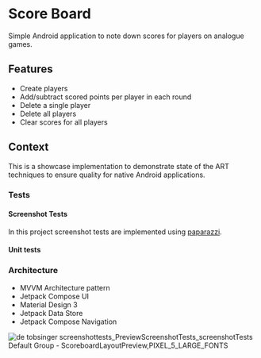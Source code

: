 # Score Board

Simple Android application to note down scores for players on analogue games. 

## Features

- Create players
- Add/subtract scored points per player in each round
- Delete a single player
- Delete all players
- Clear scores for all players


## Context 

This is a showcase implementation to demonstrate state of the ART techniques to ensure quality for native Android applications. 

### Tests

#### Screenshot Tests
In this project screenshot tests are implemented using [paparazzi](https://github.com/cashapp/paparazzi).

#### Unit tests


### Architecture
- MVVM Architecture pattern
- Jetpack Compose UI
- Material Design 3
- Jetpack Data Store
- Jetpack Compose Navigation

![de tobsinger screenshottests_PreviewScreenshotTests_screenshotTests Default Group - ScoreboardLayoutPreview,PIXEL_5_LARGE_FONTS](https://user-images.githubusercontent.com/24413483/210062906-603bfe32-4610-4ca2-a343-69082f8bdf76.png)
